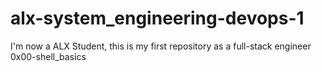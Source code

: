 # alx-system_engineering-devops-1
I'm now a ALX Student, this is my first repository as a full-stack engineer
0x00-shell_basics
